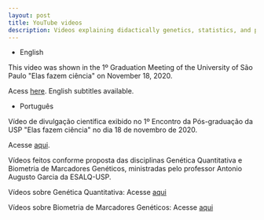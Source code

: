 ```yaml
---
layout: post
title: YouTube videos
description: Videos explaining didactically genetics, statistics, and plant breeding subjects (in Portuguese). 
---
```


* English

This video was shown in the 1º Graduation Meeting of the University of São Paulo "Elas fazem ciência"  on November 18, 2020.

Acess [here](https://www.youtube.com/watch?v=ChhAz-_ZrmY). English subtitles available.

* Português

Vídeo de divulgação científica exibido no 1º Encontro da Pós-graduação da USP "Elas fazem ciência" no dia 18 de novembro de 2020.

Acesse [aqui](https://www.youtube.com/watch?v=ChhAz-_ZrmY).

Vídeos feitos conforme proposta das disciplinas Genética Quantitativa e Biometria de Marcadores Genéticos, ministradas pelo professor Antonio Augusto Garcia da ESALQ-USP.

Vídeos sobre Genética Quantitativa:
Acesse [aqui](https://www.youtube.com/playlist?list=PLZjrWdm3iq-jVzOSyCKqQOUHrlv5rOlEs)

Vídeos sobre Biometria de Marcadores Genéticos:
Acesse [aqui](https://www.youtube.com/playlist?list=PLZjrWdm3iq-hxGb7zbliWO0vDw0_k2FFc)
